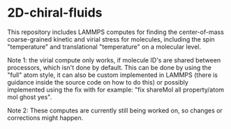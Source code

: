 # 2D-chiral-fluids

This repository includes LAMMPS computes for finding the center-of-mass coarse-grained kinetic and virial stress for molecules, including the spin "temperature" and translational "temperature" on a molecular level.

Note 1: the virial compute only works, if molecule ID's are shared between processors, which isn't done by default. This can be done by using the "full" atom style, it can also be custom implemented in LAMMPS (there is guidance inside the source code on how to do this) or possibly implemented using the fix with for example: "fix shareMol all property/atom mol ghost yes".

Note 2: These computes are currently still being worked on, so changes or corrections might happen.
